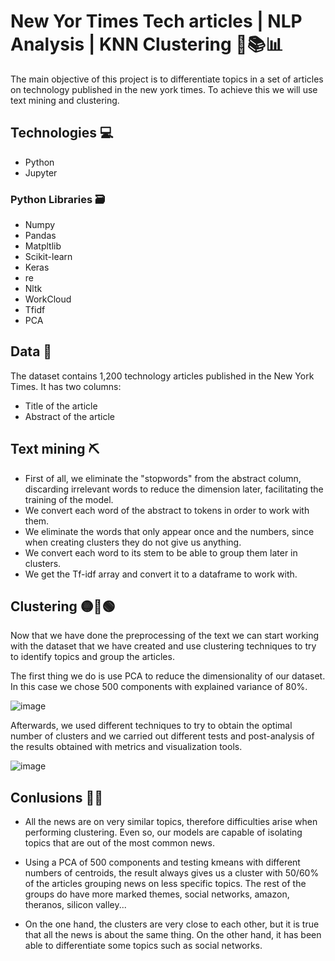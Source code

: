 # New Yor Times Tech articles | NLP Analysis | KNN Clustering 📄📚📊

The main objective of this project is to differentiate topics in a set of articles on technology published in the new york times. To achieve this we will use text mining and clustering.

## Technologies 💻
* Python
* Jupyter

### Python Libraries 🗃️

* Numpy
* Pandas
* Matpltlib
* Scikit-learn
* Keras
* re
* Nltk
* WorkCloud
* Tfidf
* PCA

## Data 📁

The dataset contains 1,200 technology articles published in the New York Times. It has two columns: 

  * Title of the article
  * Abstract of the article
  
## Text mining ⛏️

* First of all, we eliminate the "stopwords" from the abstract column, discarding irrelevant words to reduce the dimension later, facilitating the training of the model.
* We convert each word of the abstract to tokens in order to work with them.
* We eliminate the words that only appear once and the numbers, since when creating clusters they do not give us anything.
* We convert each word to its stem to be able to group them later in clusters.
* We get the Tf-idf array and convert it to a dataframe to work with.

## Clustering 🟡🔴🟢

Now that we have done the preprocessing of the text we can start working with the dataset that we have created and use clustering techniques to try to identify topics and group the articles.

The first thing we do is use PCA to reduce the dimensionality of our dataset. In this case we chose 500 components with explained variance of 80%.

![image](https://user-images.githubusercontent.com/105368099/183402363-9966a9b8-fad1-4682-8e8a-0a71d691638d.png)

Afterwards, we used different techniques to try to obtain the optimal number of clusters and we carried out different tests and post-analysis of the results obtained with metrics and visualization tools.

![image](https://user-images.githubusercontent.com/105368099/183402780-4b620a12-7e7d-4791-b782-8195ad929937.png)

## Conlusions 🙇‍♀️

* All the news are on very similar topics, therefore difficulties arise when performing clustering. Even so, our models are capable of isolating topics that are out of the most common news.

* Using a PCA of 500 components and testing kmeans with different numbers of centroids, the result always gives us a cluster with 50/60% of the articles grouping news on less specific topics. The rest of the groups do have more marked themes, social networks, amazon, theranos, silicon valley...

* On the one hand, the clusters are very close to each other, but it is true that all the news is about the same thing. On the other hand, it has been able to differentiate some topics such as social networks.


